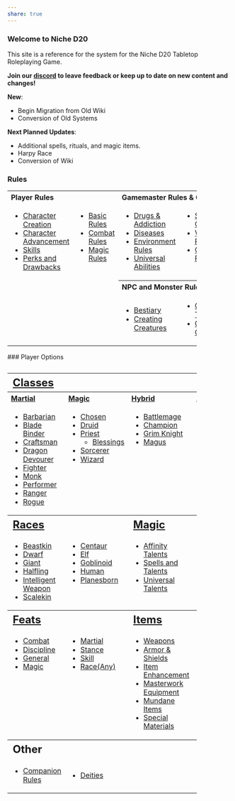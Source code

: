 ```yaml
---
share: true
---
```

### Welcome to Niche D20
This site is a reference for the system for the Niche D20 Tabletop Roleplaying Game.

**Join our [discord](https://discord.gg/EtvTQUtacV) to leave feedback or keep up to date on new content and changes!**

**New**:

- Begin Migration from Old Wiki
- Conversion of Old Systems

**Next Planned Updates**:

- Additional spells, rituals, and magic items.
- Harpy Race
- Conversion of Wiki
### Rules

<table style="width:85%; text-align: left; vertical-align: top">
<tbody><tr>
<th colspan="2" style="">Player Rules</th>
<th colspan="2" style="">Gamemaster Rules &amp; Other</th>
</tr>
<tr>
<td style="line-height: 1.2em;">
<ul><li><a href="/NicheD20/Character_Creation" title="Character Creation">Character Creation</a></li>
<li><a href="/NicheD20/Character_Advancement" title="Character Advancement">Character Advancement</a></li>
<li><a href="/NicheD20/Skills" title="Skills">Skills</a></li>
<li><a href="/NicheD20/Perks" title="Perks">Perks and Drawbacks</a></li></ul>
</td>
<td style="vertical-align: top; line-height: 1.2em;">
<ul><li><a href="/NicheD20/Basic_Rules" title="Basic Rules">Basic Rules</a></li>
<li><a href="/NicheD20/Combat_Rules" title="Combat">Combat Rules</a></li>
<li><a href="/NicheD20/Magic_Rules" title="Magic/Rules">Magic Rules</a></li></ul>
</td>
<td style="vertical-align: top; line-height: 1.2em;">
<ul><li><a href="/wiki/Addiction" class="mw-redirect" title="Addiction">Drugs &amp; Addiction</a></li>
<li><a href="/wiki/Diseases" title="Diseases">Diseases</a></li>
<li><a href="/wiki/Environment_Rules" title="Environment Rules">Environment Rules</a></li>
<li><a href="/wiki/Universal_Abilities" title="Universal Abilities">Universal Abilities</a></li></ul>
</td>
<td style="vertical-align: top; line-height: 1.2em;">
<ul><li><a href="/wiki/Conditions" title="Conditions">Status Conditions</a></li>
<li><a href="/wiki/Variant_Rules" title="Variant Rules">Variant Rules</a></li>
<li><a href="/wiki/Optional_Rules" title="Optional Rules">Optional Rules</a><br></li></ul>
</td></tr>
<tr>
<td>
</td>
<td>
</td>
<th colspan="2" style="">NPC and Monster Rules
</th></tr>
<tr>
<td>
</td>
<td>
</td>
<td>
<ul><li><a href="/wiki/Bestiary" title="Bestiary">Bestiary</a></li>
<li><a href="/wiki/Creating_Creatures" title="Creating Creatures">Creating Creatures</a></li></ul>
</td>
<td>
<ul><li><a href="/wiki/Creature_Types" title="Creature Types">Creature Types</a></li>
<li><a href="/wiki/Creature_Classes" title="Creature Classes">Creature Classes</a></li></ul>
</td></tr></tbody></table>
### Player Options
<table style="width:85%; text-align: left; vertical-align: top;">
<caption>
</caption>
<tbody><tr>
<th colspan="4" style="font-size: 18pt;"><a href="/NicheD20/Classes">Classes</a>
</th></tr>
<tr>
<th style=""><a href="/NicheD20/Classes/Martial">Martial</a>
</th>
<th style=""><a href="/wiki/Magic/Rules" title="Magic/Rules">Magic</a>
</th>
<th style=""><a href="/wiki/Hybrid_Classes" title="Hybrid Classes">Hybrid</a>
</th>
<th style=""><a href="/wiki/Advanced_Classes" title="Advanced Classes">Advanced</a>
</th></tr>
<tr>
<td style="line-height: 1.2em;">
<ul><li><a href="/NicheD20/Classes/Martial/Barbarian">Barbarian</a></li>
<li><a href="/wiki/Classes/Blade_Binder" title="Classes/Blade Binder">Blade Binder</a></li>
<li><a href="/wiki/Classes/Craftsman" title="Classes/Craftsman">Craftsman</a></li>
<li><a href="/wiki/Classes/Dragon_Devourer" title="Classes/Dragon Devourer">Dragon Devourer</a></li>
<li><a href="/wiki/Classes/Fighter" title="Classes/Fighter">Fighter</a></li>
<li><a href="/wiki/Classes/Monk" title="Classes/Monk">Monk</a></li>
<li><a href="/wiki/Classes/Performer" title="Classes/Performer">Performer</a></li>
<li><a href="/wiki/Classes/Ranger" title="Classes/Ranger">Ranger</a></li>
<li><a href="/wiki/Classes/Rogue" title="Classes/Rogue">Rogue</a></li></ul>
</td>
<td style="vertical-align: top; line-height: 1.2em;">
<ul><li><a href="/wiki/Classes/Chosen" title="Classes/Chosen">Chosen</a></li>
<li><a href="/wiki/Classes/Druid" title="Classes/Druid">Druid</a></li>
<li><a href="/wiki/Classes/Priest" title="Classes/Priest">Priest</a>
<ul><li><a href="/wiki/Classes/Priest/Blessings" title="Classes/Priest/Blessings">Blessings</a></li></ul></li>
<li><a href="/wiki/Classes/Sorcerer" title="Classes/Sorcerer">Sorcerer</a></li>
<li><a href="/wiki/Classes/Wizard" title="Classes/Wizard">Wizard</a></li></ul>
</td>
<td style="vertical-align: top; line-height: 1.2em;">
<ul><li><a href="/wiki/Classes/Battlemage" title="Classes/Battlemage">Battlemage</a></li>
<li><a href="/wiki/Classes/Champion" title="Classes/Champion">Champion</a></li>
<li><a href="/wiki/Classes/Grim_Knight" title="Classes/Grim Knight">Grim Knight</a></li>
<li><a href="/wiki/Classes/Magus" title="Classes/Magus">Magus</a></li></ul>
</td>
<td style="vertical-align: top; line-height: 1.2em;">
<ul><li><a href="/wiki/Classes/Eldritch_Knight" title="Classes/Eldritch Knight">Eldritch Knight</a></li>
<li><a href="/wiki/Classes/Nature%27s_Fury" title="Classes/Nature's Fury">Nature's Fury</a></li>
<li><a href="/wiki/Classes/Possessor" title="Classes/Possessor">Possessor</a></li>
<li><a href="/wiki/Classes/Runesmith" title="Classes/Runesmith">Runesmith</a></li>
<li><a href="/wiki/Classes/Steel_Savage" title="Classes/Steel Savage">Steel Savage</a></li>
<li><a href="/wiki/Classes/Samurai" title="Classes/Samurai">Samurai</a></li>
<li><a href="/wiki/Classes/Zealot" title="Classes/Zealot">Zealot</a></li></ul>
</td></tr>
<tr>
<th colspan="2" style="font-size: 18pt;"><a href="/wiki/Races" title="Races">Races</a>
</th>
<th colspan="2" style="font-size: 18pt;"><a href="/wiki/Magic" title="Magic">Magic</a>
</th></tr>
<tr>
<td style="vertical-align: top; line-height: 1.2em;">
<ul><li><a href="/wiki/Races/Beastkin" title="Races/Beastkin">Beastkin</a></li>
<li><a href="/wiki/Races/Dwarf" title="Races/Dwarf">Dwarf</a></li>
<li><a href="/wiki/Races/Giant" title="Races/Giant">Giant</a></li>
<li><a href="/wiki/Races/Halfling" title="Races/Halfling">Halfling</a></li>
<li><a href="/wiki/Races/Intelligent_Weapon" title="Races/Intelligent Weapon">Intelligent Weapon</a></li>
<li><a href="/wiki/Races/Scalekin" title="Races/Scalekin">Scalekin</a></li></ul>
</td>
<td style="vertical-align: top; line-height: 1.2em;">
<ul><li><a href="/wiki/Races/Centaur" title="Races/Centaur">Centaur</a></li>
<li><a href="/wiki/Races/Elf" title="Races/Elf">Elf</a></li>
<li><a href="/wiki/Races/Orc" title="Races/Orc">Goblinoid</a></li>
<li><a href="/wiki/Races/Human" title="Races/Human">Human</a></li>
<li><a href="/wiki/Races/Planesborn" title="Races/Planesborn">Planesborn</a></li></ul>
</td>
<td style="vertical-align: top; line-height: 1.2em;">
<ul><li><a href="/wiki/Magic/Affinity_Talents" title="Magic/Affinity Talents">Affinity Talents</a></li>
<li><a href="/wiki/Magic/Spells" title="Magic/Spells">Spells and Talents</a></li>
<li><a href="/wiki/Magic/Universal_Talents" title="Magic/Universal Talents">Universal Talents</a></li></ul>
</td>
<td style="vertical-align: top; line-height: 1.2em;">
<ul><li><a href="/wiki/Magic/Rules/Casting_Type" title="Magic/Rules/Casting Type">Casting Types</a></li>
<li><a href="/wiki/Magic/Rituals" title="Magic/Rituals">Rituals</a><br></li></ul>
</td></tr>
<tr>
<th colspan="2" style="font-size: 18pt;"><a href="/wiki/Feats" title="Feats">Feats</a>
</th>
<th colspan="2" style="font-size: 18pt;"><a href="/wiki/Items" title="Items">Items</a>
</th></tr>
<tr>
<td style="vertical-align: top; line-height: 1.2em;">
<ul><li><a href="/wiki/Feats/Combat" title="Feats/Combat">Combat</a></li>
<li><a href="/wiki/Feats/Discipline" title="Feats/Discipline">Discipline</a></li>
<li><a href="/wiki/Feats/General" title="Feats/General">General</a></li>
<li><a href="/wiki/Feats/Magic" title="Feats/Magic">Magic</a><br></li></ul>
</td>
<td style="vertical-align: top; line-height: 1.2em;">
<ul><li><a href="/wiki/Feats/Martial" title="Feats/Martial">Martial</a></li>
<li><a href="/wiki/Feats/Stance" title="Feats/Stance">Stance</a></li>
<li><a href="/wiki/Feats/Skill" title="Feats/Skill">Skill</a></li>
<li><a href="/wiki/Feats/Race" title="Feats/Race">Race(Any)</a></li></ul>
</td>
<td style="vertical-align: top; line-height: 1.2em;">
<ul><li><a href="/wiki/Items/Weapons" title="Items/Weapons">Weapons</a></li>
<li><a href="/wiki/Items/Armor_%26_Shields" title="Items/Armor &amp; Shields">Armor &amp; Shields</a></li>
<li><a href="/wiki/Items/Enhancement" title="Items/Enhancement">Item Enhancement</a></li>
<li><a href="/wiki/Items/Masterwork" title="Items/Masterwork">Masterwork Equipment</a></li>
<li><a href="/wiki/Items/Mundane_Items" title="Items/Mundane Items">Mundane Items</a></li>
<li><a href="/wiki/Items/Special_Materials" title="Items/Special Materials">Special Materials</a><br></li></ul>
</td>
<td style="vertical-align: top; line-height: 1.2em;">
<ul><li><a href="/wiki/Alchemical_Items" title="Alchemical Items">Alchemical Items</a></li>
<li><a href="/wiki/Items/Magic_Items" title="Items/Magic Items">Magic Items</a></li>
<li><a href="/wiki/Potions" title="Potions">Potions</a></li>
<li><a href="/wiki/Poisons" title="Poisons">Poisons</a></li>
<li><a href="/wiki/Items/Drugs" title="Items/Drugs">Drugs</a></li>
<li><a href="/wiki/Scrolls" title="Scrolls">Scrolls</a><br></li></ul>
</td></tr>
<tr>
<th colspan="4" style="font-size: 18pt;">Other
</th></tr>
<tr>
<td>
<ul><li><a href="/wiki/Companion_Rules" title="Companion Rules">Companion Rules</a></li></ul>
</td>
<td>
<ul><li><a href="/wiki/Deities" title="Deities">Deities</a></li></ul>
</td>
<td>
</td>
<td>
</td></tr></tbody></table>
